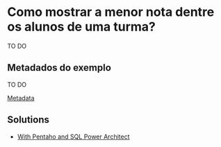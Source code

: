 # Como mostrar a menor nota  dentre os alunos de uma turma?

TO DO

## Metadados do exemplo

TO DO

[Metadata](metadata.json)


## Solutions 

- [With Pentaho and SQL Power Architect](solutions/PentahoPowerArchitect)
